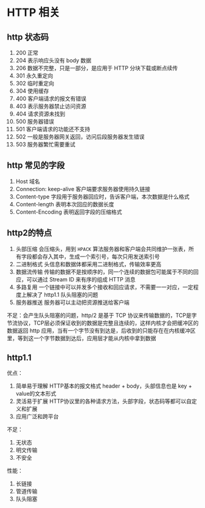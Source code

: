 # HTTP 相关

## http 状态码

1. 200 正常
2. 204 表示响应头没有 body 数据
3. 206 数据不完整，只是一部分，是应用于 HTTP 分块下载或断点续传
4. 301 永久重定向
5. 302 临时重定向
6. 304 使用缓存
7. 400 客户端请求的报文有错误
8. 403 表示服务器禁止访问资源
9. 404 请求资源未找到
10. 500 服务器错误
11. 501 客户端请求的功能还不支持
12. 502 一般是服务器网关返回，访问后段服务器发生错误
13. 503 服务器繁忙需要重试

## http 常见的字段

1. Host 域名
2. Connection: keep-alive 客户端要求服务器使用持久链接
3. Content-type 字段用于服务器回应时，告诉客户端，本次数据是什么格式
4. Content-length 表明本次回应的数据长度
5. Content-Encoding 表明返回字段的压缩格式

## http2的特点

1. 头部压缩 会压缩头，用到 `HPACK` 算法服务器和客户端会共同维护一张表，所有字段都会存入其中，生成一个索引号，每次只用发送索引号
2. 二进制格式 头信息和数据体都采用二进制格式，传输效率更高
3. 数据流传输 传输的数据不是按顺序的，同一个连续的数据包可能属于不同的回应，可以通过 Stream ID 来有序的组成 HTTP 消息
4. 多路复用 一个链接中可以并发多个接收和回应请求，不需要一一对应，一定程度上解决了 http1.1 队头阻塞的问题
5. 服务器推送 服务器可以主动把资源推送给客户端

不足：会产生队头阻塞的问题，http/2 是基于 TCP 协议来传输数据的，TCP是字节流协议，TCP层必须保证收到的数据是完整且连续的，这样内核才会把缓冲区的数据返回 http 应用，当有一个字节没有到达是，后收到的只能存在在内核缓冲区里，等到这一个字节数据到达后，应用层才能从内核中拿到数据

## http1.1

优点：

1. 简单易于理解 HTTP基本的报文格式 header + body，头部信息也是 key + value的文本形式
2. 灵活易于扩展 HTTP协议里的各种请求方法，头部字段，状态码等都可以自定义和扩展
3. 应用广泛和跨平台

不足：

1. 无状态
2. 明文传输
3. 不安全

性能：

1. 长链接
2. 管道传输
3. 队头阻塞
  